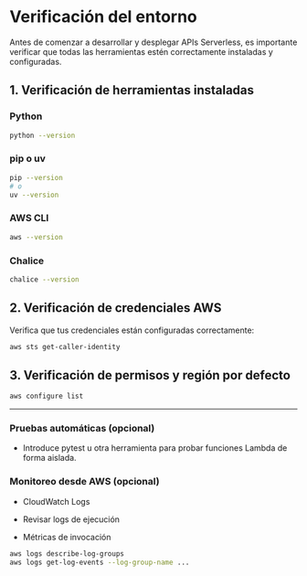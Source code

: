 # Verificación del entorno

Antes de comenzar a desarrollar y desplegar APIs Serverless, es importante verificar que todas las herramientas estén correctamente instaladas y configuradas.

## 1. Verificación de herramientas instaladas

### Python

```bash
python --version
```

### pip o uv

```bash
pip --version
# o
uv --version
```

### AWS CLI
```bash
aws --version
```

### Chalice
```bash
chalice --version
```

## 2. Verificación de credenciales AWS

Verifica que tus credenciales están configuradas correctamente:

```bash
aws sts get-caller-identity
```

## 3. Verificación de permisos y región por defecto

```bash
aws configure list
```

---

### Pruebas automáticas (opcional)

- Introduce pytest u otra herramienta para probar funciones Lambda de forma aislada.

###  Monitoreo desde AWS (opcional)

- CloudWatch Logs

- Revisar logs de ejecución

- Métricas de invocación

```bash
aws logs describe-log-groups
aws logs get-log-events --log-group-name ...
```


